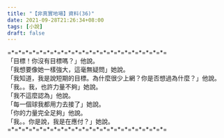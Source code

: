 ```yaml
---
title: "【非真實地場】資料(36)"
date: 2021-09-28T21:26:34+08:00
tags: [小說]
draft: false
---
```


=\*=\*=\*=\*=\*=\*=\*=\*=\*=\*=\*=\*=\*=\*=\*=\*=\*=\*=\*=\*=\*=\*=  
「目標！你沒有目標嗎？」他說。  
「我想要像她一樣強大，這毫無疑問」她說。  
「我知道，我是說短期的目標。為什麼很少上網？你是否想過為什麼？」他說。  
「我。。我，也許力量不夠」她說。   
「我不這麼認為」他說。   
「每一個球我都用力去接了」她說。  
「你的力量完全足夠」他說。   
「我。。你是說，我是在應付？」她說。  
=\*=\*=\*=\*=\*=\*=\*=\*=\*=\*=\*=\*=\*=\*=\*=\*=\*=\*=\*=\*=\*=\*=  